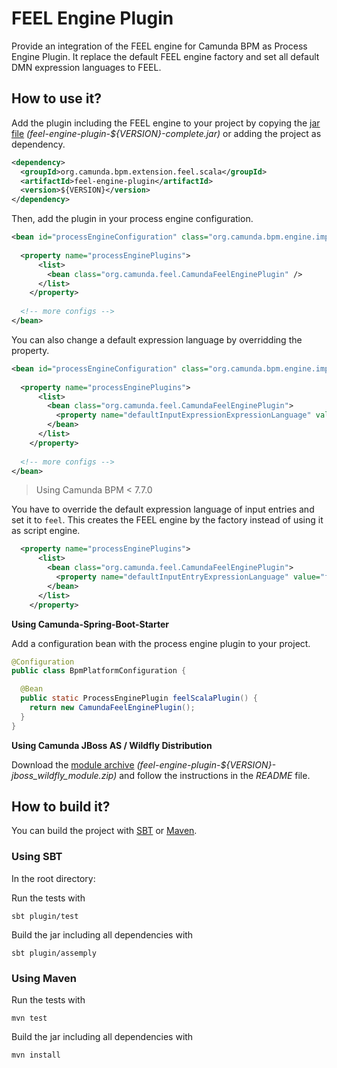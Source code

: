 # FEEL Engine Plugin

Provide an integration of the FEEL engine for Camunda BPM as Process Engine Plugin. It replace the default FEEL engine factory and set all default DMN expression languages to FEEL.

## How to use it?

Add the plugin including the FEEL engine to your project by copying the [jar file](https://github.com/camunda/feel-scala/releases) _(feel-engine-plugin-${VERSION}-complete.jar)_ or adding the project as dependency.

```xml
<dependency>
  <groupId>org.camunda.bpm.extension.feel.scala</groupId>
  <artifactId>feel-engine-plugin</artifactId>
  <version>${VERSION}</version>
</dependency>
```

Then, add the plugin in your process engine configuration.

```xml
<bean id="processEngineConfiguration" class="org.camunda.bpm.engine.impl.cfg.StandaloneProcessEngineConfiguration">
  
  <property name="processEnginePlugins">
      <list>
        <bean class="org.camunda.feel.CamundaFeelEnginePlugin" />
      </list>
    </property>
    
  <!-- more configs -->
</bean>
```

You can also change a default expression language by overridding the property.

```xml
<bean id="processEngineConfiguration" class="org.camunda.bpm.engine.impl.cfg.StandaloneProcessEngineConfiguration">
  
  <property name="processEnginePlugins">
      <list>
        <bean class="org.camunda.feel.CamundaFeelEnginePlugin">
          <property name="defaultInputExpressionExpressionLanguage" value="groovy" />
        </bean>
      </list>
    </property>
    
  <!-- more configs -->
</bean>
```

> Using Camunda BPM < 7.7.0

You have to override the default expression language of input entries and set it to `feel`. This creates the FEEL engine by the factory instead of using it as script engine. 

```xml
  <property name="processEnginePlugins">
      <list>
        <bean class="org.camunda.feel.CamundaFeelEnginePlugin">
          <property name="defaultInputEntryExpressionLanguage" value="feel" />
        </bean>
      </list>
    </property>
```

**Using Camunda-Spring-Boot-Starter**

Add a configuration bean with the process engine plugin to your project.

```java
@Configuration
public class BpmPlatformConfiguration {

  @Bean
  public static ProcessEnginePlugin feelScalaPlugin() {
    return new CamundaFeelEnginePlugin();
  }
}
```

**Using Camunda JBoss AS / Wildfly Distribution**

Download the [module archive](https://github.com/camunda/feel-scala/releases) _(feel-engine-plugin-${VERSION}-jboss_wildfly_module.zip)_ and follow the instructions in the _README_ file.

## How to build it?

You can build the project with [SBT](http://www.scala-sbt.org) or [Maven](http://maven.apache.org).

### Using SBT

In the root directory:

Run the tests with
```
sbt plugin/test
```

Build the jar including all dependencies with
```
sbt plugin/assemply
```

### Using Maven

Run the tests with
```
mvn test
```

Build the jar including all dependencies with
```
mvn install
```
